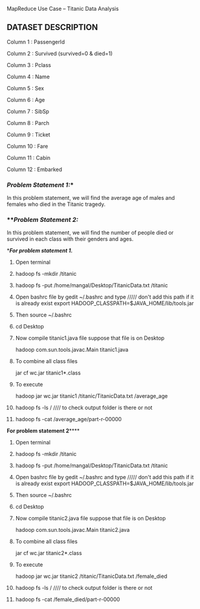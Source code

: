 MapReduce Use Case – Titanic Data Analysis
## DATASET DESCRIPTION
Column 1 : PassengerId

Column 2 : Survived  (survived=0 & died=1)

Column 3 : Pclass

Column 4 : Name

Column 5 : Sex

Column 6 : Age

Column 7 : SibSp

Column 8 : Parch

Column 9 : Ticket

Column 10 : Fare

Column 11 : Cabin

Column 12 : Embarked

### *********Problem Statement 1:**********

In this problem statement, we will find the average age of males and females who died in the Titanic tragedy.


### ***********Problem Statement 2:*********
In this problem statement, we will find the number of people died or survived in each class with their genders and ages.


********For problem statement 1.*******

1. Open terminal

2. hadoop fs -mkdir /titanic

3. hadoop fs -put /home/mangal/Desktop/TitanicData.txt /titanic

4. Open bashrc file by gedit ~/.bashrc and type
	  ///// don't add this path if it is already exist
	export HADOOP_CLASSPATH=$JAVA_HOME/lib/tools.jar

5. Then source ~/.bashrc

6. cd Desktop

7. Now compile titanic1.java file suppose that file is on Desktop

	hadoop com.sun.tools.javac.Main titanic1.java

8. To combine all class files 
	
	jar cf wc.jar titanic1*.class

9. To execute
	
	hadoop jar wc.jar titanic1 /titanic/TitanicData.txt /average_age

10. hadoop fs -ls /			//// to check output folder is there or not

11. hadoop fs -cat /average_age/part-r-00000

************For problem statement 2****************

1. Open terminal

2. hadoop fs -mkdir /titanic

3. hadoop fs -put /home/mangal/Desktop/TitanicData.txt /titanic

4. Open bashrc file by gedit ~/.bashrc and type
	  ///// don't add this path if it is already exist
	export HADOOP_CLASSPATH=$JAVA_HOME/lib/tools.jar

5. Then source ~/.bashrc

6. cd Desktop

7. Now compile titanic2.java file suppose that file is on Desktop

	hadoop com.sun.tools.javac.Main titanic2.java

8. To combine all class files 
	
	jar cf wc.jar titanic2*.class

9. To execute
	
	hadoop jar wc.jar titanic2 /titanic/TitanicData.txt /female_died

10. hadoop fs -ls /			//// to check output folder is there or not

11. hadoop fs -cat /female_died/part-r-00000
